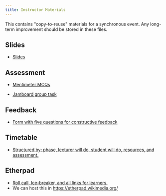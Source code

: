 ```yaml
---
title: Instructor Materials
---
```


This contains "copy-to-reuse" materials for a synchronous event. Any long-term improvement should be stored in these files.

## Slides

- [Slides](https://docs.google.com/presentation/d/1p4gHhrk8tKo8mj_ktmzCUENi2lGmRz0xyAaJsL9aP1M/copy)

## Assessment

- [Mentimeter MCQs](https://www.mentimeter.com/app/presentation/alyhtmoq9dwtdvhx9ry791vbcmhiksb5/first/edit)

- [Jamboard group task](https://jamboard.google.com/d/1UrtCcS213PJIdgvTlyasEIWnFwjIzQShRBIUJRkmqxU/copy)

## Feedback

- [Form with five questions for constructive feedback](https://docs.google.com/forms/d/1b7rMfmcvbIBiORdr7SDF0MTrormsql_sT2ky3zUh8Rc/copy)

## Timetable

- [Structured by: phase,	lecturer will do,	student will do,	resources, and	assessment.](https://docs.google.com/spreadsheets/d/1A5I32N_c1NAzkQ54kXoPl36KDF0fl9y8eEaV0WjEPpM/copy)

## Etherpad

- [Roll call, Ice-breaker, and all links for learners.](https://docs.google.com/document/d/1udss41JBu1a88TRHnb25r-8yWCUmA5wBmbnjuFPSif4/copy)
- We can host this in <https://etherpad.wikimedia.org/> 
